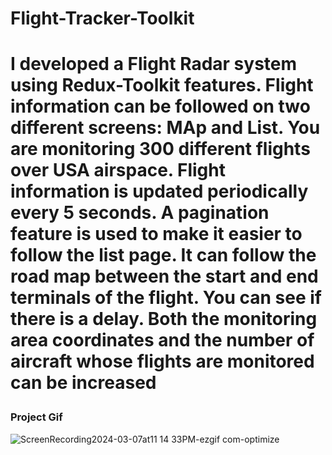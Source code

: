 
<h1>Flight-Tracker-Toolkit<h1/>
<p>
  I developed a Flight Radar system using Redux-Toolkit features.
  Flight information can be followed on two different screens: MAp and List.
  You are monitoring 300 different flights over USA airspace.
  Flight information is updated periodically every 5 seconds.
  A pagination feature is used to make it easier to follow the list page.
  It can follow the road map between the start and end terminals of the flight. You can see if there is a delay. Both the monitoring area coordinates and the number of aircraft whose flights are monitored can be increased </p>

<h3>Project Gif</h3>

![ScreenRecording2024-03-07at11 14 33PM-ezgif com-optimize](https://github.com/nazanyilmaz/Flight-Tracker-Toolkit/assets/147782488/e7210c29-1a03-4b1e-8c05-bf9951953107)
